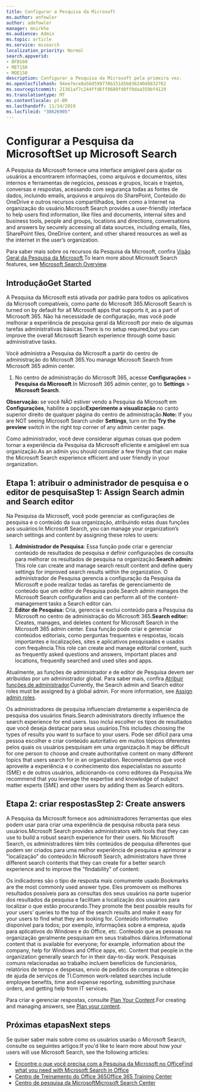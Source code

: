 ```yaml
---
title: Configurar a Pesquisa da Microsoft
ms.author: anfowler
author: adefowler
manager: mnirkhe
ms.audience: Admin
ms.topic: article
ms.service: mssearch
localization_priority: Normal
search.appverid:
- BFB160
- MET150
- MOE150
description: Configurar a Pesquisa da Microsoft pela primeira vez.
ms.openlocfilehash: 94ee7ece8a56d599778b151d5b836240d8832762
ms.sourcegitcommit: 21361af7c244ffd6ff8689fd0ff0daa359bf4129
ms.translationtype: MT
ms.contentlocale: pt-BR
ms.lasthandoff: 11/14/2019
ms.locfileid: "38626905"
---
```

# <a name="set-up-microsoft-search"></a><span data-ttu-id="bc450-103">Configurar a Pesquisa da Microsoft</span><span class="sxs-lookup"><span data-stu-id="bc450-103">Set up Microsoft Search</span></span>

<span data-ttu-id="bc450-104">A Pesquisa da Microsoft fornece uma interface amigável para ajudar os usuários a encontrarem informações, como arquivos e documentos, sites internos e ferramentas de negócios, pessoas e grupos, locais e trajetos, conversas e respostas, acessando com segurança todas as fontes de dados, incluindo emails, arquivos e arquivos do SharePoint, Conteúdo do OneDrive e outros recursos compartilhados, bem como a Internet na organização do usuário.</span><span class="sxs-lookup"><span data-stu-id="bc450-104">Microsoft Search provides a user-friendly interface to help users find information, like files and documents, internal sites and business tools, people and groups, locations and directions, conversations and answers by securely accessing all data sources, including emails, files, SharePoint files, OneDrive content, and other shared resources as well as the internet in the user’s organization.</span></span>

<span data-ttu-id="bc450-105">Para saber mais sobre os recursos da Pesquisa da Microsoft, confira [Visão Geral da Pesquisa da Microsoft](overview-microsoft-search.md).</span><span class="sxs-lookup"><span data-stu-id="bc450-105">To learn more about Microsoft Search features, see [Microsoft Search Overview](overview-microsoft-search.md).</span></span>

## <a name="get-started"></a><span data-ttu-id="bc450-106">Introdução</span><span class="sxs-lookup"><span data-stu-id="bc450-106">Get Started</span></span>

<span data-ttu-id="bc450-107">A Pesquisa da Microsoft está ativada por padrão para todos os aplicativos da Microsoft compatíveis, como parte do Microsoft 365.</span><span class="sxs-lookup"><span data-stu-id="bc450-107">Microsoft Search is turned on by default for all Microsoft apps that supports it, as a part of Microsoft 365.</span></span> <span data-ttu-id="bc450-108">Não há necessidade de configuração, mas você pode melhorar a experiência de pesquisa geral da Microsoft por meio de algumas tarefas administrativas básicas.</span><span class="sxs-lookup"><span data-stu-id="bc450-108">There is no setup required,but you can improve the overall Microsoft Search experience through some basic administrative tasks.</span></span>

<span data-ttu-id="bc450-109">Você administra a Pesquisa da Microsoft a partir do centro de administração do Microsoft 365.</span><span class="sxs-lookup"><span data-stu-id="bc450-109">You manage Microsoft Search from Microsoft 365 admin center.</span></span>

1. <span data-ttu-id="bc450-110">No centro de administração do Microsoft 365, acesse **Configurações** > **Pesquisa da Microsoft**.</span><span class="sxs-lookup"><span data-stu-id="bc450-110">In Microsoft 365 admin center, go to **Settings** > **Microsoft Search**.</span></span>

<span data-ttu-id="bc450-111">**Observação:** se você NÃO estiver vendo a Pesquisa da Microsoft em **Configurações**, habilite a opção**Experimente a visualização** no canto superior direito de qualquer página do centro de administração.</span><span class="sxs-lookup"><span data-stu-id="bc450-111">**Note:** If you are NOT seeing Microsoft Search under **Settings**, turn on the **Try the preview** switch in the right top corner of any admin center page.</span></span>

<span data-ttu-id="bc450-112">Como administrador, você deve considerar algumas coisas que podem tornar a experiência da Pesquisa da Microsoft eficiente e amigável em sua organização.</span><span class="sxs-lookup"><span data-stu-id="bc450-112">As an admin you should consider a few things that can make the Microsoft Search experience efficient and user friendly in your organization.</span></span>

## <a name="step-1-assign-search-admin-and-search-editor"></a><span data-ttu-id="bc450-113">Etapa 1: atribuir o administrador de pesquisa e o editor de pesquisa</span><span class="sxs-lookup"><span data-stu-id="bc450-113">Step 1: Assign Search admin and Search editor</span></span>

<span data-ttu-id="bc450-114">Na Pesquisa da Microsoft, você pode gerenciar as configurações de pesquisa e o conteúdo da sua organização, atribuindo estas duas funções aos usuários:</span><span class="sxs-lookup"><span data-stu-id="bc450-114">In Microsoft Search, you can manage your organization’s search settings and content by assigning these roles to users:</span></span>

1. <span data-ttu-id="bc450-115">**Administrador de Pesquisa**: Essa função pode criar e gerenciar conteúdo de resultados de pesquisa e definir configurações de consulta para melhorar os resultados de pesquisa na organização.</span><span class="sxs-lookup"><span data-stu-id="bc450-115">**Search admin:** This role can create and manage search result content and define query settings for improved search results within the organization.</span></span> <span data-ttu-id="bc450-116">O administrador de Pesquisa gerencia a configuração da Pesquisa da Microsoft e pode realizar todas as tarefas de gerenciamento de conteúdo que um editor de Pesquisa pode.</span><span class="sxs-lookup"><span data-stu-id="bc450-116">Search admin manages the Microsoft Search configuration and can perform all of the content-management tasks a Search editor can.</span></span>
2. <span data-ttu-id="bc450-117">**Editor de Pesquisa:** Cria, gerencia e exclui conteúdo para a Pesquisa da Microsoft no centro de administração do Microsoft 365.</span><span class="sxs-lookup"><span data-stu-id="bc450-117">**Search editor:** Creates, manages, and deletes content for Microsoft Search in the Microsoft 365 admin center.</span></span> <span data-ttu-id="bc450-118">Essa função pode criar e gerenciar conteúdos editoriais, como perguntas frequentes e respostas, locais importantes e localizações, sites e aplicativos pesquisados e usados com frequência.</span><span class="sxs-lookup"><span data-stu-id="bc450-118">This role can create and manage editorial content, such as frequently asked questions and answers, important places and locations, frequently searched and used sites and apps.</span></span>

<span data-ttu-id="bc450-119">Atualmente, as funções de administrador e de editor de Pesquisa devem ser atribuídas por um administrador global. Para saber mais, confira [Atribuir funções de administrador](https://docs.microsoft.com/office365/admin/add-users/assign-admin-roles?view=o365-worldwide).</span><span class="sxs-lookup"><span data-stu-id="bc450-119">Currently, the Search admin and Search editor roles must be assigned by a global admin. For more information, see [Assign admin roles](https://docs.microsoft.com/office365/admin/add-users/assign-admin-roles?view=o365-worldwide).</span></span>

<span data-ttu-id="bc450-120">Os administradores de pesquisa influenciam diretamente a experiência de pesquisa dos usuários finais.</span><span class="sxs-lookup"><span data-stu-id="bc450-120">Search administrators directly influence the search experience for end users.</span></span> <span data-ttu-id="bc450-121">Isso inclui escolher os tipos de resultados que você deseja destacar para seus usuários.</span><span class="sxs-lookup"><span data-stu-id="bc450-121">This includes choosing the types of results you want to surface to your users.</span></span> <span data-ttu-id="bc450-122">Pode ser difícil para uma pessoa escolher e criar conteúdo autoritativo em muitos tópicos diferentes pelos quais os usuários pesquisam em uma organização.</span><span class="sxs-lookup"><span data-stu-id="bc450-122">It may be difficult for one person to choose and create authoritative content on many different topics that users search for in an organization.</span></span> <span data-ttu-id="bc450-123">Recomendamos que você aproveite a experiência e o conhecimento dos especialistas no assunto (SME) e de outros usuários, adicionando-os como editores da Pesquisa.</span><span class="sxs-lookup"><span data-stu-id="bc450-123">We recommend that you leverage the expertise and knowledge of subject matter experts (SME) and other users by adding them as Search editors.</span></span>

## <a name="step-2-create-answers"></a><span data-ttu-id="bc450-124">Etapa 2: criar respostas</span><span class="sxs-lookup"><span data-stu-id="bc450-124">Step 2: Create answers</span></span>

<span data-ttu-id="bc450-125">A Pesquisa da Microsoft fornece aos administradores ferramentas que eles podem usar para criar uma experiência de pesquisa robusta para seus usuários.</span><span class="sxs-lookup"><span data-stu-id="bc450-125">Microsoft Search provides administrators with tools that they can use to build a robust search experience for their users.</span></span> <span data-ttu-id="bc450-126">No Microsoft Search, os administradores têm três conteúdos de pesquisa diferentes que podem ser criados para uma melhor experiência de pesquisa e aprimorar a "localização" do conteúdo:</span><span class="sxs-lookup"><span data-stu-id="bc450-126">In Microsoft Search, administrators have three different search contents that they can create for a better search experience and to improve the "findability" of content:</span></span>

<span data-ttu-id="bc450-127">Os indicadores são o tipo de resposta mais comumente usado.</span><span class="sxs-lookup"><span data-stu-id="bc450-127">Bookmarks are the most commonly used answer type.</span></span> <span data-ttu-id="bc450-128">Eles promovem os melhores resultados possíveis para as consultas dos seus usuários na parte superior dos resultados da pesquisa e facilitam a localização dos usuários para localizar o que estão procurando.</span><span class="sxs-lookup"><span data-stu-id="bc450-128">They promote the best possible results for your users’ queries to the top of the search results and make it easy for your users to find what they are looking for.</span></span>
<span data-ttu-id="bc450-129">Conteúdo informativo disponível para todos; por exemplo, informações sobre a empresa, ajuda para aplicativos do Windows e do Office, etc. Conteúdo que as pessoas na organização geralmente pesquisam em seus trabalhos diários.</span><span class="sxs-lookup"><span data-stu-id="bc450-129">Informational content that is available for everyone; for example, information about the company, help for Windows and Office apps, etc. Content that people in the organization generally search for in their day-to-day work.</span></span> <span data-ttu-id="bc450-130">Pesquisas comuns relacionadas ao trabalho incluem benefícios de funcionários, relatórios de tempo e despesas, envio de pedidos de compras e obtenção de ajuda de serviços de TI.</span><span class="sxs-lookup"><span data-stu-id="bc450-130">Common work-related searches include employee benefits, time and expense reporting, submitting purchase orders, and getting help from IT services.</span></span>

<span data-ttu-id="bc450-131">Para criar e gerenciar respostas, consulte [Plan Your Content](plan-your-content.md).</span><span class="sxs-lookup"><span data-stu-id="bc450-131">For creating and managing answers, see [Plan your content](plan-your-content.md).</span></span>

## <a name="next-steps"></a><span data-ttu-id="bc450-132">Próximas etapas</span><span class="sxs-lookup"><span data-stu-id="bc450-132">Next steps</span></span>

<span data-ttu-id="bc450-133">Se quiser saber mais sobre como os usuários usarão o Microsoft Search, consulte os seguintes artigos:</span><span class="sxs-lookup"><span data-stu-id="bc450-133">If you'd like to learn more about how your users will use Microsoft Search, see the following articles:</span></span>

- [<span data-ttu-id="bc450-134">Encontre o que você precisa com a Pesquisa da Microsoft no Office</span><span class="sxs-lookup"><span data-stu-id="bc450-134">Find what you need with Microsoft Search in Office</span></span>](https://support.office.com/article/find-what-you-need-with-microsoft-search-in-office-2457d4d8-48a8-4ad4-ab89-5a0657aa8446)
- [<span data-ttu-id="bc450-135">Centro de Treinamento do Office 365</span><span class="sxs-lookup"><span data-stu-id="bc450-135">Office 365 Training Center</span></span>](https://support.office.com/office-training-center)
- [<span data-ttu-id="bc450-136">Centro de pesquisa da Microsoft</span><span class="sxs-lookup"><span data-stu-id="bc450-136">Microsoft Search Center</span></span>](https://support.office.com/article/-working-title-microsoft-search-center-b8bf5a2c-7515-40a9-9a6a-b8ed382c86bc)
